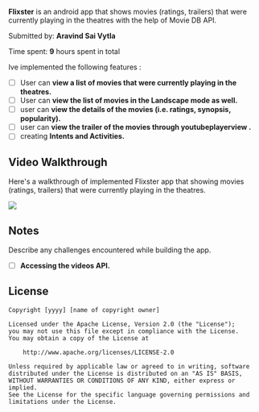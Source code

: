 **Flixster** is an android app that shows movies (ratings, trailers) that were currently playing in the theatres with the help of Movie DB API.

Submitted by: **Aravind Sai Vytla**

Time spent: **9** hours spent in total

Ive implemented the following features :

* [ ] User can **view a list of movies that were currently playing in the theatres.**
* [ ] User can **view the list of movies in the Landscape mode as well.**
* [ ] user can **view the details of the movies (i.e. ratings, synopsis, popularity).**
* [ ] user can **view the trailer of the movies through youtubeplayerview .**
* [ ] creating  **Intents and Activities.**

## Video Walkthrough

Here's a walkthrough of implemented Flixster app that showing movies (ratings, trailers) that were currently playing in the theatres.

<img src='https://github.com/AravindVytla/flixster/blob/flixster-v2/d7Lf7m2w.gif' />


## Notes

Describe any challenges encountered while building the app.

* [ ] **Accessing the videos API.**


## License

    Copyright [yyyy] [name of copyright owner]

    Licensed under the Apache License, Version 2.0 (the "License");
    you may not use this file except in compliance with the License.
    You may obtain a copy of the License at

        http://www.apache.org/licenses/LICENSE-2.0

    Unless required by applicable law or agreed to in writing, software
    distributed under the License is distributed on an "AS IS" BASIS,
    WITHOUT WARRANTIES OR CONDITIONS OF ANY KIND, either express or implied.
    See the License for the specific language governing permissions and
    limitations under the License.

